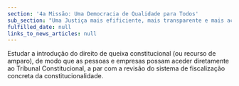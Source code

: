 ```yaml
---
section: '4a Missão: Uma Democracia de Qualidade para Todos'
sub_section: "Uma Justiça mais efificiente, mais transparente e mais acessível"
fulfilled_date: null
links_to_news_articles: null
---
```


Estudar a introdução do direito de queixa constitucional (ou recurso de amparo), de modo que as pessoas e empresas possam aceder diretamente ao Tribunal Constitucional, a par com a revisão do sistema de fiscalização concreta da constitucionalidade.